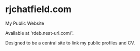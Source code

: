 rjchatfield.com
===============

My Public Website

Available at 'rdeb.neat-url.com/'.

Designed to be a central site to link my public profiles and CV.
